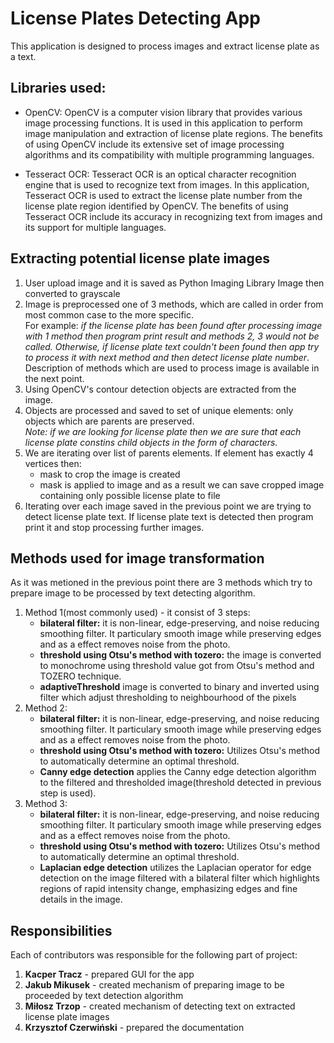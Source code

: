 # License Plates Detecting App

This application is designed to process images and extract license plate as a text.

## Libraries used:
 - OpenCV: OpenCV is a computer vision library that provides various image processing functions.
   It is used in this application to perform image manipulation and extraction of license plate regions.
   The benefits of using OpenCV include its extensive set of image processing algorithms and its
   compatibility with multiple programming languages.

 - Tesseract OCR: Tesseract OCR is an optical character recognition engine that is used to recognize
   text from images. In this application, Tesseract OCR is used to extract the license plate number
   from the license plate region identified by OpenCV. The benefits of using Tesseract OCR include
   its accuracy in recognizing text from images and its support for multiple languages.

## Extracting potential license plate images
 1. User upload image and it is saved as Python Imaging Library Image then converted to grayscale
 2. Image is preprocessed one of 3 methods, which are called in order from most common case to the more specific.  
 For example: *if the license plate has been found after processing image with 1 method then program print result and methods 2, 3 would not be called. Otherwise, if license plate text couldn't been found then app try to process it with next method and then detect license plate number*.  
 Description of methods which are used to process image is available in the next point.
 3. Using OpenCV's contour detection objects are extracted from the image. 
 4. Objects are processed and saved to set of unique elements: only objects which are parents are preserved.  
 *Note: if we are looking for license plate then we are sure that each license plate constins child objects in the form of  characters.* 
 5. We are iterating over list of parents elements. If element has exactly 4 vertices then:
    - mask to crop the image is created
    - mask is applied to image and as a result we can save cropped image containing only possible license plate to file
 6. Iterating over each image saved in the previous point we are trying to detect license plate text. If license plate text is detected then program print it and stop processing further images.

## Methods used for image transformation
As it was metioned in the previous point there are 3 methods which try to prepare image to be processed by text detecting algorithm.
1. Method 1(most commonly used) - it consist of 3 steps:
    - **bilateral filter:** it is non-linear, edge-preserving, and noise reducing smoothing filter. It particulary smooth image while preserving edges and as a effect removes noise from the photo.
    - **threshold using Otsu's method with tozero:** the image is converted to monochrome using threshold value got from Otsu's method and TOZERO technique.
    - **adaptiveThreshold** image is converted to binary and inverted using filter which adjust thresholding to neighbourhood of the pixels
2. Method 2:
    - **bilateral filter:** it is non-linear, edge-preserving, and noise reducing smoothing filter. It particulary smooth image while preserving edges and as a effect removes noise from the photo.
    - **threshold using Otsu's method with tozero:** Utilizes Otsu's method to automatically determine an optimal threshold.
    - **Canny edge detection** applies the Canny edge detection algorithm to the filtered and thresholded image(threshold detected in previous step is used).
2. Method 3:
    - **bilateral filter:** it is non-linear, edge-preserving, and noise reducing smoothing filter. It particulary smooth image while preserving edges and as a effect removes noise from the photo.
    - **threshold using Otsu's method with tozero:** Utilizes Otsu's method to automatically determine an optimal threshold.
    - **Laplacian edge detection** utilizes the Laplacian operator for edge detection on the image filtered with a bilateral filter which highlights regions of rapid intensity change, emphasizing edges and fine details in the image.



 ## Responsibilities
 Each of contributors was responsible for the following part of project:
 1. **Kacper Tracz** - prepared GUI for the app
 2. **Jakub Mikusek** - created mechanism of preparing image to be proceeded by text detection algorithm
 3. **Miłosz Trzop** - created mechanism of detecting text on extracted license plate images
 4. **Krzysztof Czerwiński** - prepared the documentation

 ## 
